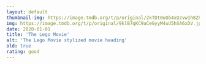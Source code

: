 ```yaml
---
layout: default
thumbnail-img: https://image.tmdb.org/t/p/original/2kTDt0uOb4xQzvw1h8ZRufoXNCX.png
img: https://image.tmdb.org/t/p/original/9klB7qKC9aCeGyyM4uU5hSA6xDV.jpg
date: 2020-01-01
title: 'The Lego Movie'
alt: 'The Lego Movie stylized movie heading'
old: true
rating: good
---
```

